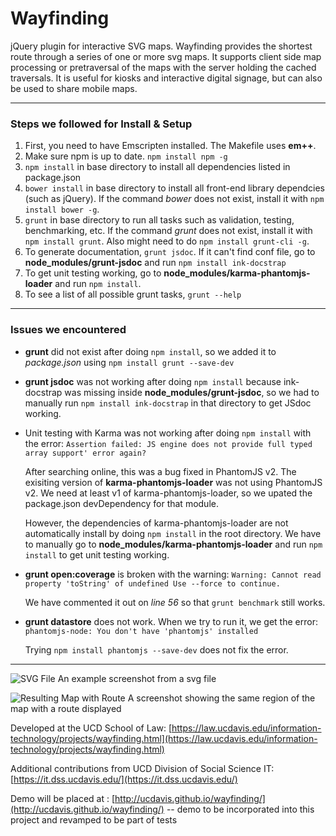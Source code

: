 Wayfinding
==========

jQuery plugin for interactive SVG maps. Wayfinding provides the shortest route through a series of one or more svg maps. It supports client side map processing or pretraversal of the maps with the server holding the cached traversals. It is useful for kiosks and interactive digital signage, but can also be used to share mobile maps.

---
### Steps we followed for Install & Setup
1. First, you need to have Emscripten installed. The Makefile uses **em++**.
2. Make sure npm is up to date. `npm install npm -g`
3. `npm install` in base directory to install all dependencies listed in
package.json
4. `bower install` in base directory to install all front-end library dependcies
(such as jQuery). If the command *bower* does not exist, install it with `npm
install bower -g`.
5. `grunt` in base directory to run all tasks such as validation, testing,
benchmarking, etc. If the command *grunt* does not exist, install it with `npm
install grunt`. Also might need to do `npm install grunt-cli -g`.
6. To generate documentation, `grunt jsdoc`. If it can't find conf file, go
to **node\_modules/grunt-jsdoc** and run `npm install ink-docstrap`
7. To get unit testing working, go to
**node\_modules/karma-phantomjs-loader** and run `npm install`. 
8. To see a list of all possible grunt tasks, `grunt --help`

---
### Issues we encountered
* **grunt** did not exist after doing `npm install`, so we added it to
  *package.json* using `npm install grunt --save-dev`
* **grunt jsdoc** was not working after doing `npm install` because ink-docstrap
  was missing inside **node\_modules/grunt-jsdoc**, so we had to manually run `npm
  install ink-docstrap` in that directory to get JSdoc working.
* Unit testing with Karma was not working after doing `npm install` with the
  error: 
  `
  Assertion failed: JS engine does not provide full typed array support' error
  again?
  `
  
  After searching online, this was a bug fixed in PhantomJS v2. The exisiting
  version of **karma-phantomjs-loader** was not using PhantomJS v2. We need at
  least v1 of karma-phantomjs-loader, so we upated the package.json
  devDependency for that module. 
  
  However, the dependencies of karma-phantomjs-loader are not automatically
  install by doing `npm install` in the root directory. We have to manually go
  to **node\_modules/karma-phantomjs-loader** and run `npm install` to get unit
  testing working.
* **grunt open:coverage** is broken with the warning:
  `
  Warning: Cannot read property 'toString' of undefined Use --force to continue.
  `
  
  We have commented it out on *line 56* so that `grunt benchmark` still works.
* **grunt datastore** does not work. When we try to run it, we get the error:
  `
  phantomjs-node: You don't have 'phantomjs' installed
  `
  
  Trying `npm install phantomjs --save-dev` does not fix the error.

___
![SVG File](http://i.imgur.com/Em7Lb5Z.jpg)
An example screenshot from a svg file

![Resulting Map with Route](http://i.imgur.com/EcwTNr4.jpg)
A screenshot showing the same region of the map with a route displayed

Developed at the UCD School of Law: [https://law.ucdavis.edu/information-technology/projects/wayfinding.html](https://law.ucdavis.edu/information-technology/projects/wayfinding.html)

Additional contributions from UCD Division of Social Science IT: [https://it.dss.ucdavis.edu/](https://it.dss.ucdavis.edu/)

Demo will be placed at : [http://ucdavis.github.io/wayfinding/](http://ucdavis.github.io/wayfinding/) -- demo to be incorporated into this project and revamped to be part of tests
